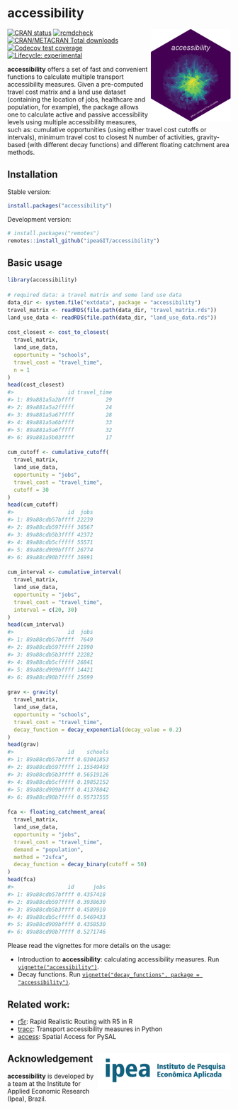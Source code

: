 
# accessibility

<img align="right" src="man/figures/logo.png" alt="logo" width="180">

[![CRAN
status](https://www.r-pkg.org/badges/version/accessibility)](https://CRAN.R-project.org/package=accessibility)
[![rcmdcheck](https://github.com/ipeaGIT/accessibility/workflows/rcmdcheck/badge.svg)](https://github.com/ipeaGIT/accessibility/actions)
[![CRAN/METACRAN Total
downloads](http://cranlogs.r-pkg.org/badges/grand-total/accessibility?color=yellow)](https://CRAN.R-project.org/package=accessibility)
[![Codecov test
coverage](https://codecov.io/gh/ipeaGIT/accessibility/branch/main/graph/badge.svg)](https://app.codecov.io/gh/ipeaGIT/accessibility?branch=main)
[![Lifecycle:
experimental](https://img.shields.io/badge/lifecycle-experimental-orange.svg)](https://lifecycle.r-lib.org/articles/stages.html)

**accessibility** offers a set of fast and convenient functions to
calculate multiple transport accessibility measures. Given a
pre-computed travel cost matrix and a land use dataset (containing the
location of jobs, healthcare and population, for example), the package
allows one to calculate active and passive accessibility levels using
multiple accessibility measures, such as: cumulative opportunities
(using either travel cost cutoffs or intervals), minimum travel cost to
closest N number of activities, gravity-based (with different decay
functions) and different floating catchment area methods.

## Installation

Stable version:

``` r
install.packages("accessibility")
```

Development version:

``` r
# install.packages("remotes")
remotes::install_github("ipeaGIT/accessibility")
```

## Basic usage

``` r
library(accessibility)

# required data: a travel matrix and some land use data
data_dir <- system.file("extdata", package = "accessibility")
travel_matrix <- readRDS(file.path(data_dir, "travel_matrix.rds"))
land_use_data <- readRDS(file.path(data_dir, "land_use_data.rds"))
 
cost_closest <- cost_to_closest(
  travel_matrix,
  land_use_data,
  opportunity = "schools",
  travel_cost = "travel_time",
  n = 1
)
head(cost_closest)
#>                 id travel_time
#> 1: 89a881a5a2bffff          29
#> 2: 89a881a5a2fffff          24
#> 3: 89a881a5a67ffff          28
#> 4: 89a881a5a6bffff          33
#> 5: 89a881a5a6fffff          32
#> 6: 89a881a5b03ffff          17

cum_cutoff <- cumulative_cutoff(
  travel_matrix,
  land_use_data,
  opportunity = "jobs",
  travel_cost = "travel_time",
  cutoff = 30
)
head(cum_cutoff)
#>                 id  jobs
#> 1: 89a88cdb57bffff 22239
#> 2: 89a88cdb597ffff 36567
#> 3: 89a88cdb5b3ffff 42372
#> 4: 89a88cdb5cfffff 55571
#> 5: 89a88cd909bffff 26774
#> 6: 89a88cd90b7ffff 36991

cum_interval <- cumulative_interval(
  travel_matrix,
  land_use_data,
  opportunity = "jobs",
  travel_cost = "travel_time",
  interval = c(20, 30)
)
head(cum_interval)
#>                 id  jobs
#> 1: 89a88cdb57bffff  7649
#> 2: 89a88cdb597ffff 21990
#> 3: 89a88cdb5b3ffff 22282
#> 4: 89a88cdb5cfffff 26841
#> 5: 89a88cd909bffff 14421
#> 6: 89a88cd90b7ffff 25699

grav <- gravity(
  travel_matrix,
  land_use_data,
  opportunity = "schools",
  travel_cost = "travel_time",
  decay_function = decay_exponential(decay_value = 0.2)
)
head(grav)
#>                 id    schools
#> 1: 89a88cdb57bffff 0.03041853
#> 2: 89a88cdb597ffff 1.15549493
#> 3: 89a88cdb5b3ffff 0.56519126
#> 4: 89a88cdb5cfffff 0.19852152
#> 5: 89a88cd909bffff 0.41378042
#> 6: 89a88cd90b7ffff 0.95737555
                       
fca <- floating_catchment_area(
  travel_matrix,
  land_use_data,
  opportunity = "jobs",
  travel_cost = "travel_time",
  demand = "population",
  method = "2sfca",
  decay_function = decay_binary(cutoff = 50)
)
head(fca)
#>                 id      jobs
#> 1: 89a88cdb57bffff 0.4357418
#> 2: 89a88cdb597ffff 0.3938630
#> 3: 89a88cdb5b3ffff 0.4589910
#> 4: 89a88cdb5cfffff 0.5469433
#> 5: 89a88cd909bffff 0.4358530
#> 6: 89a88cd90b7ffff 0.5271746
```

Please read the vignettes for more details on the usage:

  - Introduction to **accessibility**: calculating accessibility
    measures. Run
    [`vignette("accessibility")`](https://ipeagit.github.io/accessibility/articles/accessibility.html).
  - Decay functions. Run [`vignette("decay_functions", package =
    "accessibility")`](https://ipeagit.github.io/accessibility/articles/decay_functions.html).

## Related work:

  - [r5r](https://github.com/ipeaGIT/r5r): Rapid Realistic Routing with
    R5 in R
  - [tracc](https://github.com/jamaps/tracc): Transport accessibility
    measures in Python
  - [access](https://access.readthedocs.io/en/latest/): Spatial Access
    for PySAL

## Acknowledgement <a href="https://www.ipea.gov.br"><img src="man/figures/ipea_logo.png" alt="IPEA" align="right" width="300"/></a>

**accessibility** is developed by a team at the Institute for Applied
Economic Research (Ipea), Brazil.
